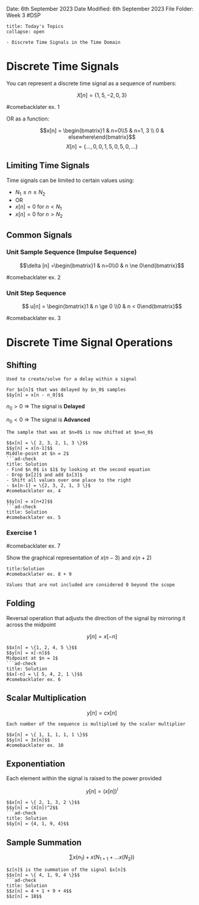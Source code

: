 Date: 6th September 2023
Date Modified: 6th September 2023
File Folder: Week 3
#DSP

```ad-abstract
title: Today's Topics
collapse: open

- Discrete Time Signals in the Time Domain

```

# Discrete Time Signals

You can represent a discrete time signal as a sequence of numbers:

$$X[n] = \{1, 5, -2, 0, 3 \}$$

#comebacklater ex. 1

OR as a function:

$$x[n] = \begin{bmatrix}1 & n=0\\5 & n=1, 3 \\ 0 & elsewhere\end{bmatrix}$$
$$X[n] = \{ ..., 0, 0, 1, 5, 0, 5, 0, ... \}$$
## Limiting Time Signals

Time signals can be limited to certain values using:
- $N_1 \le n \le N_2$
- OR
- $x[n] = 0$ for $n < N_1$
- $x[n] = 0$ for $n > N_2$

## Common Signals

### Unit Sample Sequence (Impulse Sequence)

$$\delta [n] =\begin{bmatrix}1 & n=0\\0 & n \ne 0\end{bmatrix}$$

#comebacklater ex. 2

### Unit Step Sequence

$$ u[n] = \begin{bmatrix}1 & n \ge 0 \\0 & n < 0\end{bmatrix}$$

#comebacklater ex. 3

# Discrete Time Signal Operations

## Shifting

```ad-important
Used to create/solve for a delay within a signal
```

```ad-summary
For $x[n]$ that was delayed by $n_0$ samples
$$y[n] = x[n - n_0]$$
```

$n_0 > 0$ => The signal is **Delayed**

$n_0 < 0$ => The signal is **Advanced**

```ad-note
The sample that was at $n=0$ is now shifted at $n=n_0$
```

```ad-example
$$x[n] = \{ 2, 3, 2, 1, 3 \}$$
$$y[n] = x[n-1]$$
Middle-point at $n = 2$
```ad-check
title: Solution
- Find $n_0$ is $1$ by looking at the second equation
- Drop $x[2]$ and add $x[3]$
- Shift all values over one place to the right
- $x[n-1] = \{2, 3, 2, 1, 3 \}$
#comebacklater ex. 4
```

```ad-example
$$y[n] = x[n+2]$$
```ad-check
title: Solution
#comebacklater ex. 5
```

### Exercise 1

#comebacklater ex. 7

Show the graphical representation of $x(n-3)$ and $x(n+2)$

```ad-check
title:Solution
#comebacklater ex. 8 + 9
```

```ad-note
Values that are not included are considered 0 beyond the scope
```



## Folding

Reversal operation that adjusts the direction of the signal by mirroring it across the midpoint

$$ y[n] = x[-n]$$

```ad-example
$$x[n] = \{1, 2, 4, 5 \}$$
$$y[n] = x[-n]$$
Midpoint at $n = 1$
```ad-check
title: Solution
$$x[-n] = \{ 5, 4, 2, 1 \}$$
#comebacklater ex. 6
```

## Scalar Multiplication

$$y[n] = cx[n]$$ 

```ad-summary
Each number of the sequence is multiplied by the scaler multiplier
```

```ad-example
$$x[n] = \{ 1, 1, 1, 1, 1 \}$$
$$y[n] = 3x[n]$$
#comebacklater ex. 10
```

## Exponentiation 

Each element within the signal is raised to the power provided

$$ y[n] = (x[n])^l$$

```ad-example
$$x[n] = \{ 2, 1, 3, 2 \}$$
$$y[n] = (X[n])^2$$
```ad-check
title: Solution
$$y[n] = {4, 1, 9, 4}$$
```

## Sample Summation

$$\sum x(n_1) + x(N_{1+1}+... x(N_2))$$

```ad-example
$z[n]$ is the summation of the signal $x[n]$
$$x[n] = \{ 4, 1, 9, 4 \}$$
```ad-check
title: Solution
$$z[n] = 4 + 1 + 9 + 4$$
$$z[n] = 18$$
```
